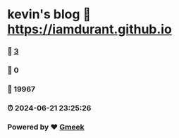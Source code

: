 # kevin's blog :link: https://iamdurant.github.io 
### :page_facing_up: [3](https://iamdurant.github.io/tag.html) 
### :speech_balloon: 0 
### :hibiscus: 19967 
### :alarm_clock: 2024-06-21 23:25:26 
### Powered by :heart: [Gmeek](https://github.com/Meekdai/Gmeek)
